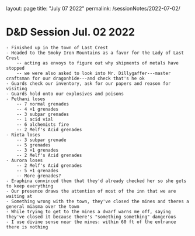 layout: page
title: "July 07 2022"
permalink: /sessionNotes/2022-07-02/

# D&D Session Jul. 02 2022
    - Finished up in the town of Last Crest
    - Headed to the Smoky Iron Mountains as a favor for the Lady of Last Crest
        -- acting as envoys to figure out why shipments of metals have stopped
        -- we were also asked to look into Mr. Dillygaffer---master craftsman for our dragonhide---and check that's he ok
    - Guards check our inventory, ask for our papers and reason for visiting
    - Guards hold onto our explosives and poisons
    - Pethani loses
        -- 7 normal grenades
        -- 4 +1 grenades
        -- 3 subpar grenades
        -- 1 acid vial
        -- 6 alchemists fire
        -- 2 Melf's Acid grenades
    - Rieta loses
        -- 3 subpar grenade
        -- 5 grenades
        -- 3 +1 grenades
        -- 2 Melf's Acid grenades
    - Aurora loses
        -- 2 Melf's Acid grenades
        -- 5 +1 grenades
        -- More grenades?
    - Eraphina convinced them that they'd already checked her so she gets to keep everything
    - Our presence draws the attention of most of the inn that we are waiting at
    - Something wrong with the town, they've closed the mines and theres a general miasma over the town
    - While trying to get to the mines a dwarf warns me off, saying they've closed it because there's "something something" dangerous
    - I use divine sense near the mines: within 60 ft of the entrance there is nothing